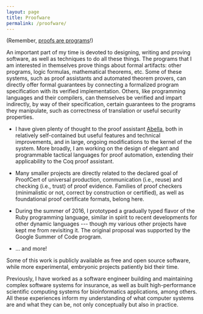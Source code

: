 ```yaml
---
layout: page
title: Proofware
permalink: /proofware/
---
```


(Remember, [proofs are programs](
https://en.wikipedia.org/wiki/Curry%E2%80%93Howard_correspondence)!)

An important part of my time is devoted to designing, writing and proving
software, as well as techniques to do all these things. The programs that I am
interested in themselves prove things about formal artifacts: other programs,
logic formulas, mathematical theorems, etc. Some of these systems, such as
proof assistants and automated theorem provers, can directly offer formal
guarantees by connecting a formalized program specification with its verified
implementation. Others, like programming languages and their compilers, can
themselves be verified and impart indirectly, by way of their specification,
certain guarantees to the programs they manipulate, such as correctness of
translation or useful security properties.

* I have given plenty of thought to the proof assistant
  [Abella](http://abella-prover.org/), both in relatively self-contained but
  useful features and technical improvements, and in large, ongoing
  modifications to the kernel of the system. More broadly, I am working on the
  design of elegant and programmable tactical languages for proof automation,
  extending their applicability to the Coq proof assistant.

* Many smaller projects are directly related to the declared goal of ProofCert
  of universal production, communication (i.e., reuse) and checking (i.e.,
  trust) of proof evidence. Families of proof checkers (minimalistic or not,
  correct by construction or certified), as well as foundational proof
  certificate formats, belong here.

* During the summer of 2016, I prototyped a gradually typed flavor of the Ruby
  programming language, similar in spirit to recent developments for other
  dynamic languages --- though my various other projects have kept me from
  revisiting it. The original proposal was supported by the Google Summer of
  Code program.

* ... and more!

Some of this work is publicly available as free and open source software, while
more experimental, embryonic projects patiently bid their time.

Previously, I have worked as a software engineer building and maintaining
complex software systems for insurance, as well as built high-performance
scientific computing systems for bioinformatics applications, among others. All
these experiences inform my understanding of what computer systems are and what
they can be, not only conceptually but also in practice.
